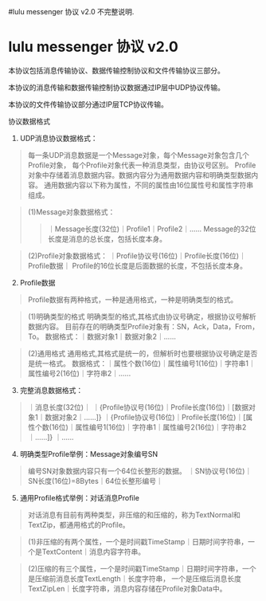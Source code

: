 #lulu messenger 协议 v2.0 不完整说明.

# lulu messenger 协议 v2.0 #

本协议包括消息传输协议、数据传输控制协议和文件传输协议三部分。

本协议的消息传输和数据传输控制协议数据通过IP层中UDP协议传输。

本协议的文件传输协议部分通过IP层TCP协议传输。

协议数据格式

1. UDP消息协议数据格式：
> 每一条UDP消息数据是一个Message对象，每个Message对象包含几个Profile对象，
> 每个Profile对象代表一种消息类型，由协议号区别。
> Profile对象中存储着消息数据内容。数据内容分为通用数据内容和明确类型数据内容。
> 通用数据内容以下称为属性，不同的属性由16位属性号和属性字符串组成。

> (1)Message对象数据格式：
> > ｜Message长度(32位)｜Profile1｜Profile2｜......
> > Message的32位长度是消息的总长度，包括长度本身。


> (2)Profile对象数据格式：
> ｜Profile协议号(16位)｜Profile长度(16位)｜Profile数据｜
> Profile的16位长度是后面数据的长度，不包括长度本身。

2.  Profile数据
> Profile数据有两种格式，一种是通用格式，一种是明确类型的格式。

> (1)明确类型的格式
> 明确类型的格式,其格式由协议号确定，根据协议号解析数据内容。
> 目前存在的明确类型Profile对象有：SN，Ack，Data，From，To。
> 数据格式：｜数据对象1｜数据对象2｜......

> (2)通用格式
> 通用格式,其格式是统一的，但解析时也要根据协议号确定是否是统一格式。
> 数据格式：｜属性个数(16位)｜属性编号1(16位)｜字符串1｜属性编号2(16位)｜字符串2｜......

3.  完整消息数据格式：
> ｜消息长度(32位)｜
> ｜{Profile协议号(16位)｜Profile长度(16位)｜[数据对象1｜数据对象2｜......]}
> ｜{Profile协议号(16位)｜Profile长度(16位)｜[属性个数(16位)｜属性编号1(16位)｜字符串1｜属性编号2(16位)｜字符串2｜......]}
> ｜......

4. 明确类型Profile举例：Message对象编号SN
> 编号SN对象数据内容只有一个64位长整形的数据。
> ｜SN协议号(16位)｜SN长度(16位)=8Bytes｜64位长整形编号｜

5. 通用Profile格式举例：对话消息Profile
> 对话消息有目前有两种类型，非压缩的和压缩的，称为TextNormal和TextZip，都通用格式的Profile。

> (1)非压缩的有两个属性，一个是时间戳TimeStamp｜日期时间字符串，一个是TextContent｜消息内容字符串。

> (2)压缩的有三个属性，一个是时间戳TimeStamp｜日期时间字符串，一个是压缩前消息长度TextLength｜长度字符串，
> 一个是压缩后消息长度TextZipLen｜长度字符串，消息内容存储在Profile对象Data中。